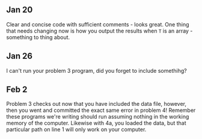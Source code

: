 ## Jan 20
Clear and concise code with sufficient comments - looks great. One thing that needs changing now is how you output the results when `T` is an array - something to thing about.

## Jan 26
I can't run your problem 3 program, did you forget to include somethihg?

## Feb 2
Problem 3 checks out now that you have included the data file, however, then you went and committed the exact same error in problem 4! Remember these programs we're writing should run assuming nothing in the working memory of the computer. Likewise with 4a, you loaded the data, but that particular path on line 1 will only work on your computer.
